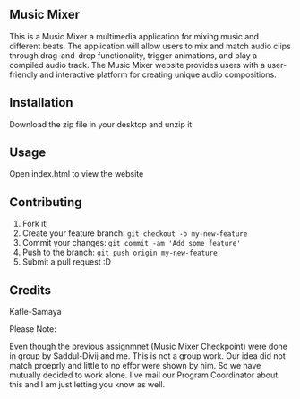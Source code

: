 ## Music Mixer
This is a Music Mixer a multimedia application for mixing music and different beats. 
The application will allow users to mix and match audio clips through drag-and-drop functionality, trigger animations, and play a compiled audio track. 
The Music Mixer website provides users with a user-friendly and interactive platform for creating unique audio compositions. 

## Installation
Download the zip file in your desktop and unzip it

## Usage
Open index.html to view the website

## Contributing
1. Fork it!
2. Create your feature branch: `git checkout -b my-new-feature`
3. Commit your changes: `git commit -am 'Add some feature'`
4. Push to the branch: `git push origin my-new-feature`
5. Submit a pull request :D

## Credits
Kafle-Samaya

Please Note: 

Even though the previous assignmnet (Music Mixer Checkpoint) were done in group by Saddul-Divij and me. 
This is not a group work.
Our idea did not match proeprly and little to no effor were shown by him. So we have mutually decided to work alone. 
I've mail our Program Coordinator about this and I am just letting you know as well.


